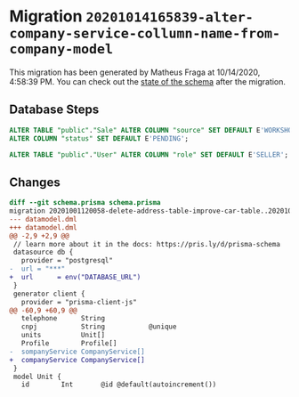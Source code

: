 # Migration `20201014165839-alter-company-service-collumn-name-from-company-model`

This migration has been generated by Matheus Fraga at 10/14/2020, 4:58:39 PM.
You can check out the [state of the schema](./schema.prisma) after the migration.

## Database Steps

```sql
ALTER TABLE "public"."Sale" ALTER COLUMN "source" SET DEFAULT E'WORKSHOP',
ALTER COLUMN "status" SET DEFAULT E'PENDING';

ALTER TABLE "public"."User" ALTER COLUMN "role" SET DEFAULT E'SELLER';
```

## Changes

```diff
diff --git schema.prisma schema.prisma
migration 20201001120058-delete-address-table-improve-car-table..20201014165839-alter-company-service-collumn-name-from-company-model
--- datamodel.dml
+++ datamodel.dml
@@ -2,9 +2,9 @@
 // learn more about it in the docs: https://pris.ly/d/prisma-schema
 datasource db {
   provider = "postgresql"
-  url = "***"
+  url      = env("DATABASE_URL")
 }
 generator client {
   provider = "prisma-client-js"
@@ -60,9 +60,9 @@
   telephone      String
   cnpj           String           @unique
   units          Unit[]
   Profile        Profile[]
-  sompanyService CompanyService[]
+  companyService CompanyService[]
 }
 model Unit {
   id        Int       @id @default(autoincrement())
```


